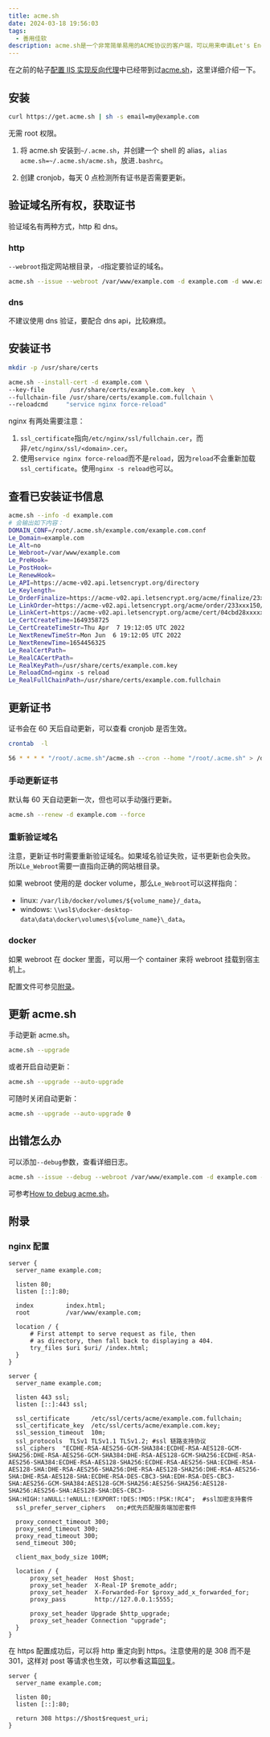```yaml
---
title: acme.sh
date: 2024-03-18 19:56:03
tags:
  - 善用佳软
description: acme.sh是一个非常简单易用的ACME协议的客户端，可以用来申请Let's Encrypt的免费SSL证书。
---
```


在之前的帖子<a href="{% post_path 'configure-iis' %}#安装SSL证书">配置 IIS 实现反向代理</a>中已经带到过[acme.sh](https://github.com/acmesh-official/acme.sh)，这里详细介绍一下。

## 安装

```bash
curl https://get.acme.sh | sh -s email=my@example.com
```

无需 root 权限。

1. 将 acme.sh 安装到`~/.acme.sh`，并创建一个 shell 的 alias，`alias acme.sh=~/.acme.sh/acme.sh`，放进`.bashrc`。

2. 创建 cronjob，每天 0 点检测所有证书是否需要更新。

## 验证域名所有权，获取证书

验证域名有两种方式，http 和 dns。

### http

`--webroot`指定网站根目录，`-d`指定要验证的域名。

```bash
acme.sh --issue --webroot /var/www/example.com -d example.com -d www.example.com
```

### dns

不建议使用 dns 验证，要配合 dns api，比较麻烦。

## 安装证书

```bash
mkdir -p /usr/share/certs

acme.sh --install-cert -d example.com \
--key-file       /usr/share/certs/example.com.key  \
--fullchain-file /usr/share/certs/example.com.fullchain \
--reloadcmd     "service nginx force-reload"
```

nginx 有两处需要注意：

1. `ssl_certificate`指向`/etc/nginx/ssl/fullchain.cer`，而非`/etc/nginx/ssl/<domain>.cer`。
2. 使用`service nginx force-reload`而不是`reload`，因为`reload`不会重新加载`ssl_certificate`。使用`nginx -s reload`也可以。

## 查看已安装证书信息

```bash
acme.sh --info -d example.com
# 会输出如下内容：
DOMAIN_CONF=/root/.acme.sh/example.com/example.com.conf
Le_Domain=example.com
Le_Alt=no
Le_Webroot=/var/www/example.com
Le_PreHook=
Le_PostHook=
Le_RenewHook=
Le_API=https://acme-v02.api.letsencrypt.org/directory
Le_Keylength=
Le_OrderFinalize=https://acme-v02.api.letsencrypt.org/acme/finalize/23xxxx150/781xxxx4310
Le_LinkOrder=https://acme-v02.api.letsencrypt.org/acme/order/233xxx150/781xxxx4310
Le_LinkCert=https://acme-v02.api.letsencrypt.org/acme/cert/04cbd28xxxxxx349ecaea8d07
Le_CertCreateTime=1649358725
Le_CertCreateTimeStr=Thu Apr  7 19:12:05 UTC 2022
Le_NextRenewTimeStr=Mon Jun  6 19:12:05 UTC 2022
Le_NextRenewTime=1654456325
Le_RealCertPath=
Le_RealCACertPath=
Le_RealKeyPath=/usr/share/certs/example.com.key
Le_ReloadCmd=nginx -s reload
Le_RealFullChainPath=/usr/share/certs/example.com.fullchain
```

## 更新证书

证书会在 60 天后自动更新，可以查看 cronjob 是否生效。

```bash
crontab  -l

56 * * * * "/root/.acme.sh"/acme.sh --cron --home "/root/.acme.sh" > /dev/null
```

### 手动更新证书

默认每 60 天自动更新一次，但也可以手动强行更新。

```bash
acme.sh --renew -d example.com --force
```

### 重新验证域名

注意，更新证书时需要重新验证域名。如果域名验证失败，证书更新也会失败。
所以`Le_Webroot`需要一直指向正确的网站根目录。

如果 webroot 使用的是 docker volume，那么`Le_Webroot`可以这样指向：

- linux: `/var/lib/docker/volumes/${volume_name}/_data`。
- windows: `\\wsl$\docker-desktop-data\data\docker\volumes\${volume_name}\_data`。

### docker

如果 webroot 在 docker 里面，可以用一个 container 来将 webroot 挂载到宿主机上。

配置文件可参见[附录](#挂载Webroot)。

## 更新 acme.sh

手动更新 acme.sh。

```bash
acme.sh --upgrade
```

或者开启自动更新：

```bash
acme.sh --upgrade --auto-upgrade
```

可随时关闭自动更新：

```bash
acme.sh --upgrade --auto-upgrade 0
```

## 出错怎么办

可以添加`--debug`参数，查看详细日志。

```bash
acme.sh --issue --debug --webroot /var/www/example.com -d example.com -d www.example.com
```

可参考[How to debug acme.sh](https://github.com/Neilpang/acme.sh/wiki/How-to-debug-acme.sh)。

## 附录

### nginx 配置

```nginx
server {
  server_name example.com;

  listen 80;
  listen [::]:80;

  index         index.html;
  root          /var/www/example.com;

  location / {
      # First attempt to serve request as file, then
      # as directory, then fall back to displaying a 404.
      try_files $uri $uri/ /index.html;
  }
}

server {
  server_name example.com;

  listen 443 ssl;
  listen [::]:443 ssl;

  ssl_certificate      /etc/ssl/certs/acme/example.com.fullchain;
  ssl_certificate_key  /etc/ssl/certs/acme/example.com.key;
  ssl_session_timeout  10m;
  ssl_protocols  TLSv1 TLSv1.1 TLSv1.2; #ssl 链路支持协议
  ssl_ciphers  "ECDHE-RSA-AES256-GCM-SHA384:ECDHE-RSA-AES128-GCM-SHA256:DHE-RSA-AES256-GCM-SHA384:DHE-RSA-AES128-GCM-SHA256:ECDHE-RSA-AES256-SHA384:ECDHE-RSA-AES128-SHA256:ECDHE-RSA-AES256-SHA:ECDHE-RSA-AES128-SHA:DHE-RSA-AES256-SHA256:DHE-RSA-AES128-SHA256:DHE-RSA-AES256-SHA:DHE-RSA-AES128-SHA:ECDHE-RSA-DES-CBC3-SHA:EDH-RSA-DES-CBC3-SHA:AES256-GCM-SHA384:AES128-GCM-SHA256:AES256-SHA256:AES128-SHA256:AES256-SHA:AES128-SHA:DES-CBC3-SHA:HIGH:!aNULL:!eNULL:!EXPORT:!DES:!MD5:!PSK:!RC4";  #ssl加密支持套件
  ssl_prefer_server_ciphers   on;#优先匹配服务端加密套件

  proxy_connect_timeout 300;
  proxy_send_timeout 300;
  proxy_read_timeout 300;
  send_timeout 300;

  client_max_body_size 100M;

  location / {
      proxy_set_header  Host $host;
      proxy_set_header  X-Real-IP $remote_addr;
      proxy_set_header  X-Forwarded-For $proxy_add_x_forwarded_for;
      proxy_pass        http://127.0.0.1:5555;

      proxy_set_header Upgrade $http_upgrade;
      proxy_set_header Connection "upgrade";
  }
}
```

在 https 配置成功后，可以将 http 重定向到 https。注意使用的是 308 而不是 301，这样对 post 等请求也生效，可以参看这篇[回复](https://stackoverflow.com/questions/13628831/apache-301-redirect-and-preserving-post-data)。

```nginx
server {
  server_name example.com;

  listen 80;
  listen [::]:80;

  return 308 https://$host$request_uri;
}
```
